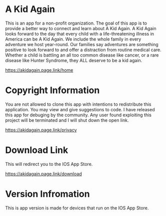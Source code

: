 # A Kid Again

This is an app for a non-profit organization. The goal of this app is to provide a better way to connect and learn about A Kid Again. A Kid Again looks forward to the day that every child with a life-threatening illness in America can be A Kid Again. We include the whole family in every adventure we host year-round. Our families say adventures are something positive to look forward to and offer a distraction from routine medical care. Whether a child is battling an all too common disease like cancer, or a rare disease like Hunter Syndrome, they ALL deserve to be a kid again.

https://akidagain.page.link/home

# Copyright Information

You are not allowed to clone this app with intentions to redistribute this application. You may view and give suggestions to code. I have released this app for debuging by the community. Any user found exploiting this project will be terminated and I will shut down the open link.

https://akidagain.page.link/privacy

# Download Link
This will redirect you to the IOS App Store.

https://akidagain.page.link/download

# Version Infromation

This is app version is made for devices that run on the IOS App Store.
